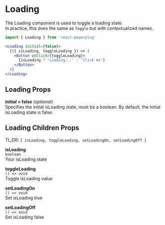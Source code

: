 # Loading

The Loading component is used to toggle a loading state.  
In practice, this does the same as `Toggle` but with contextualized names.

```js
import { Loading } from 'react-powerplug'
``` 

```jsx
<Loading initial={false}>
  {({ isLoading, toggleLoading }) => (
    <Button onClick={toggleLoading}>
      {isLoading ? 'Loading...' : 'Click me'}
    </Button>
  )}
</Loading>
``` 

## Loading Props

**initial = false** *(optional)*  
Specifies the initial isLoading state, must be a boolean.
By default, the initial isLoading state is false.

## Loading Children Props

TL;DR: `{ isLoading, toggleLoading, setLoadingOn, setLoadingOff }`

**isLoading**  
`boolean`  
Your isLoading state

**toggleLoading**  
`() => void`  
Toggle isLoading value

**setLoadingOn**  
`() => void`  
Set isLoading true

**setLoadingOff**  
`() => void`  
Set isLoading false

